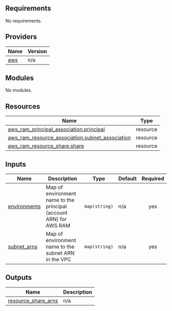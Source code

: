 <!-- BEGIN_TF_DOCS -->
## Requirements

No requirements.

## Providers

| Name | Version |
|------|---------|
| <a name="provider_aws"></a> [aws](#provider\_aws) | n/a |

## Modules

No modules.

## Resources

| Name | Type |
|------|------|
| [aws_ram_principal_association.principal](https://registry.terraform.io/providers/hashicorp/aws/latest/docs/resources/ram_principal_association) | resource |
| [aws_ram_resource_association.subnet_association](https://registry.terraform.io/providers/hashicorp/aws/latest/docs/resources/ram_resource_association) | resource |
| [aws_ram_resource_share.share](https://registry.terraform.io/providers/hashicorp/aws/latest/docs/resources/ram_resource_share) | resource |

## Inputs

| Name | Description | Type | Default | Required |
|------|-------------|------|---------|:--------:|
| <a name="input_environments"></a> [environments](#input\_environments) | Map of environment name to the principal (account ARN) for AWS RAM | `map(string)` | n/a | yes |
| <a name="input_subnet_arns"></a> [subnet\_arns](#input\_subnet\_arns) | Map of environment name to the subnet ARN in the VPC | `map(string)` | n/a | yes |

## Outputs

| Name | Description |
|------|-------------|
| <a name="output_resource_share_arns"></a> [resource\_share\_arns](#output\_resource\_share\_arns) | n/a |
<!-- END_TF_DOCS -->
